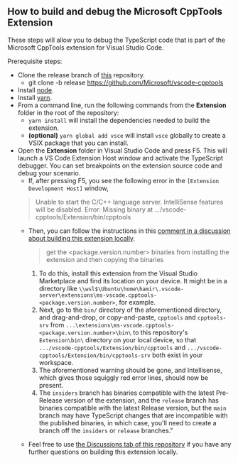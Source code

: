 ## How to build and debug the Microsoft CppTools Extension

These steps will allow you to debug the TypeScript code that is part of the Microsoft CppTools extension for Visual Studio Code.

Prerequisite steps:
  * Clone the release branch of [this](https://github.com/Microsoft/vscode-cpptools) repository.
      * git clone -b release https://github.com/Microsoft/vscode-cpptools
  * Install [node](https://nodejs.org).
  * Install [yarn](https://yarnpkg.com).
  * From a command line, run the following commands from the **Extension** folder in the root of the repository:
      * `yarn install` will install the dependencies needed to build the extension.
      * **(optional)** `yarn global add vsce` will install `vsce` globally to create a VSIX package that you can install.
  * Open the **Extension** folder in Visual Studio Code and press F5. This will launch a VS Code Extension Host window and activate the TypeScript debugger. You can set breakpoints on the extension source code and debug your scenario.
      * If, after pressing F5, you see the following error in the `[Extension Development Host]` window,
      > Unable to start the C/C++ language server. IntelliSense features will be disabled. Error: Missing binary at .../vscode-cpptools/Extension/bin/cpptools
      * Then, you can follow the instructions in this [comment in a discussion about building this extension locally](https://github.com/microsoft/vscode-cpptools/discussions/8745#discussioncomment-2091563).
        > get the <package.version.number> binaries from installing the extension and then copying the binaries
        1. To do this, install this extension from the Visual Studio Marketplace and find its location on your device. It might be in a directory like `\\wsl$\Ubuntu\home\hamir\.vscode-server\extensions\ms-vscode.cpptools-<package.version.number>`, for example.
        2. Next, go to the `bin/` directory of the aforementioned directory, and drag-and-drop, or copy-and-paste, `cpptools` and `cpptools-srv` from `...\extensions\ms-vscode.cpptools-<package.version.number>\bin\` to this repository's `Extension\bin\` directory on your local device, so that `.../vscode-cpptools/Extension/bin/cpptools` and `.../vscode-cpptools/Extension/bin/cpptools-srv` both exist in your workspace.
        3. The aforementioned warning should be gone, and Intellisense, which gives those squiggly red error lines, should now be present.
        4. The `insiders` branch has binaries compatible with the latest Pre-Release version of the extension, and the `release` branch has binaries compatible with the latest Release version, but the `main` branch may have TypeScript changes that are incompatible with the published binaries, in which case, you'll need to create a branch off the `insiders` or `release` branches."

      * Feel free to use [the Discussions tab of this repository](https://github.com/microsoft/vscode-cpptools/discussions) if you have any further questions on building this extension locally.
